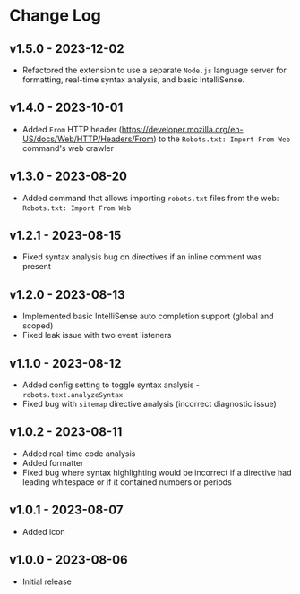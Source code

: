 # Change Log

## v1.5.0 - 2023-12-02

- Refactored the extension to use a separate `Node.js` language server for formatting, real-time syntax analysis, and basic IntelliSense.

## v1.4.0 - 2023-10-01

- Added `From` HTTP header (https://developer.mozilla.org/en-US/docs/Web/HTTP/Headers/From) to the `Robots.txt: Import From Web` command's web crawler

## v1.3.0 - 2023-08-20

- Added command that allows importing `robots.txt` files from the web: `Robots.txt: Import From Web`

## v1.2.1 - 2023-08-15

- Fixed syntax analysis bug on directives if an inline comment was present

## v1.2.0 - 2023-08-13

- Implemented basic IntelliSense auto completion support (global and scoped)
- Fixed leak issue with two event listeners

## v1.1.0 - 2023-08-12

- Added config setting to toggle syntax analysis - `robots.text.analyzeSyntax`
- Fixed bug with `sitemap` directive analysis (incorrect diagnostic issue)

## v1.0.2 - 2023-08-11

- Added real-time code analysis
- Added formatter
- Fixed bug where syntax highlighting would be incorrect if a directive had leading whitespace or if it contained numbers or periods

## v1.0.1 - 2023-08-07

- Added icon

## v1.0.0 - 2023-08-06

- Initial release
